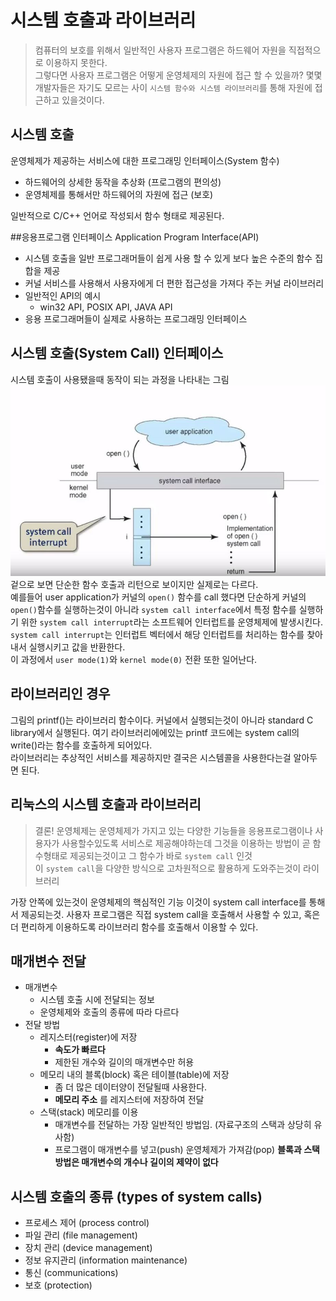 # 시스템 호출과 라이브러리
> 컴퓨터의 보호를 위해서 일반적인 사용자 프로그램은 하드웨어 자원을 직접적으로 이용하지 못한다.
<br/> 그렇다면 사용자 프로그램은 어떻게 운영체제의 자원에 접근 할 수 있을까? 몇몇 개발자들은 자기도 모르는 사이 `시스템 함수와 시스템 라이브러리`를 통해 자원에 접근하고 있을것이다.

## 시스템 호출
운영체제가 제공하는 서비스에 대한 프로그래밍 인터페이스(System 함수)
* 하드웨어의 상세한 동작을 추상화 (프로그램의 편의성)
* 운영체제를 통해서만 하드웨어의 자원에 접근 (보호)

일반적으로 C/C++ 언어로 작성되서 함수 형태로 제공된다.<br/>

##응용프로그램 인터페이스
Application Program Interface(API)
* 시스템 호출을 일반 프로그래머들이 쉽게 사용 할 수 있게 보다 높은 수준의 함수 집합을 제공
* 커널 서비스를 사용해서 사용자에게 더 편한 접근성을 가져다 주는 커널 라이브러리
* 일반적인 API의 예시
  * win32 API, POSIX API, JAVA API
* 응용 프로그래머들이 실제로 사용하는 프로그래밍 인터페이스

## 시스템 호출(System Call) 인터페이스
시스템 호출이 사용됐을때 동작이 되는 과정을 나타내는 그림
![system call interface](../images/lec4/os4_1.JPG)
겉으로 보면 단순한 함수 호출과 리턴으로 보이지만 실제로는 다르다.<br/>
예를들어 user application가 커널의 `open()` 함수를 call 했다면 단순하게 커널의 `open()`함수를 실행하는것이 아니라 `system call interface`에서 특정 함수를 실행하기 위한 `system call interrupt`라는 소프트웨어 인터럽트를 운영체제에 발생시킨다.
`system call interrupt`는 인터럽트 벡터에서 해당 인터럽트를 처리하는 함수를 찾아내서 실행시키고 값을 반환한다.<br/>
이 과정에서 `user mode(1)`와 `kernel mode(0)` 전환 또한 일어난다. 

## 라이브러리인 경우
그림의 printf()는 라이브러리 함수이다. 커널에서 실행되는것이 아니라 standard C library에서 실행된다. 여기 라이브러리에에있는 printf 코드에는 system call의 write()라는 함수를 호출하게 되어있다. <br/>
라이브러리는 추상적인 서비스를 제공하지만 결국은 시스템콜을 사용한다는걸 알아두면 된다.

## 리눅스의 시스템 호출과 라이브러리
> 결론! 운영체제는 운영체제가 가지고 있는 다양한 기능들을 응용프로그램이나 사용자가 사용할수있도록 서비스로 제공해야하는데 그것을 이용하는 방법이 곧 함수형태로 제공되는것이고 그 함수가 바로 `system call` 인것 <br/>이 `system call`을 다양한 방식으로 고차원적으로 활용하게 도와주는것이 라이브러리

가장 안쪽에 있는것이 운영체제의 핵심적인 기능 이것이 system call interface를 통해서 제공되는것. 사용자 프로그램은 직접 system call을 호출해서 사용할 수 있고, 혹은 더 편리하게 이용하도록 라이브러리 함수를 호출해서 이용할 수 있다.

## 매개변수 전달
* 매개변수
  * 시스템 호출 시에 전달되는 정보
  * 운영체제와 호출의 종류에 따라 다르다
* 전달 방법
  * 레지스터(register)에 저장
    * **속도가 빠르다**
    * 제한된 개수와 길이의 매개변수만 허용
  * 메모리 내의 블록(block) 혹은 테이블(table)에 저장
    * 좀 더 많은 데이터양이 전달될때 사용한다.
    * **메모리 주소** 를 레지스터에 저장하여 전달
  * 스택(stack) 메모리를 이용
    * 매개변수를 전달하는 가장 일반적인 방법임. (자료구조의 스택과 상당히 유사함)
    * 프로그램이 매개변수를 넣고(push) 운영체제가 가져감(pop)
  **블록과 스택 방법은 매개변수의 개수나 길이의 제약이 없다**

## 시스템 호출의 종류 (types of system calls)
* 프로세스 제어 (process control)
* 파일 관리 (file management)
* 장치 관리 (device management)
* 정보 유지관리 (information maintenance)
* 통신 (communications)
* 보호 (protection)
